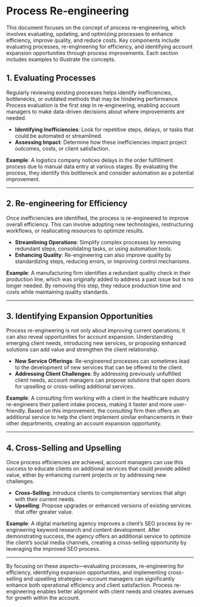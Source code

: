 # Process Re-engineering

This document focuses on the concept of process re-engineering, which involves evaluating, updating, and optimizing processes to enhance efficiency, improve quality, and reduce costs. Key components include evaluating processes, re-engineering for efficiency, and identifying account expansion opportunities through process improvements. Each section includes examples to illustrate the concepts.

## 1. Evaluating Processes
Regularly reviewing existing processes helps identify inefficiencies, bottlenecks, or outdated methods that may be hindering performance. Process evaluation is the first step in re-engineering, enabling account managers to make data-driven decisions about where improvements are needed.

- **Identifying Inefficiencies**: Look for repetitive steps, delays, or tasks that could be automated or streamlined.
- **Assessing Impact**: Determine how these inefficiencies impact project outcomes, costs, or client satisfaction.

**Example**: A logistics company notices delays in the order fulfillment process due to manual data entry at various stages. By evaluating the process, they identify this bottleneck and consider automation as a potential improvement.

---

## 2. Re-engineering for Efficiency
Once inefficiencies are identified, the process is re-engineered to improve overall efficiency. This can involve adopting new technologies, restructuring workflows, or reallocating resources to optimize results.

- **Streamlining Operations**: Simplify complex processes by removing redundant steps, consolidating tasks, or using automation tools.
- **Enhancing Quality**: Re-engineering can also improve quality by standardizing steps, reducing errors, or improving control mechanisms.

**Example**: A manufacturing firm identifies a redundant quality check in their production line, which was originally added to address a past issue but is no longer needed. By removing this step, they reduce production time and costs while maintaining quality standards.

---

## 3. Identifying Expansion Opportunities
Process re-engineering is not only about improving current operations; it can also reveal opportunities for account expansion. Understanding emerging client needs, introducing new services, or proposing enhanced solutions can add value and strengthen the client relationship.

- **New Service Offerings**: Re-engineered processes can sometimes lead to the development of new services that can be offered to the client.
- **Addressing Client Challenges**: By addressing previously unfulfilled client needs, account managers can propose solutions that open doors for upselling or cross-selling additional services.

**Example**: A consulting firm working with a client in the healthcare industry re-engineers their patient intake process, making it faster and more user-friendly. Based on this improvement, the consulting firm then offers an additional service to help the client implement similar enhancements in their other departments, creating an account expansion opportunity.

---

## 4. Cross-Selling and Upselling
Once process efficiencies are achieved, account managers can use this success to educate clients on additional services that could provide added value, either by enhancing current projects or by addressing new challenges.

- **Cross-Selling**: Introduce clients to complementary services that align with their current needs.
- **Upselling**: Propose upgrades or enhanced versions of existing services that offer greater value.

**Example**: A digital marketing agency improves a client’s SEO process by re-engineering keyword research and content development. After demonstrating success, the agency offers an additional service to optimize the client’s social media channels, creating a cross-selling opportunity by leveraging the improved SEO process.

---

By focusing on these aspects—evaluating processes, re-engineering for efficiency, identifying expansion opportunities, and implementing cross-selling and upselling strategies—account managers can significantly enhance both operational efficiency and client satisfaction. Process re-engineering enables better alignment with client needs and creates avenues for growth within the account.
